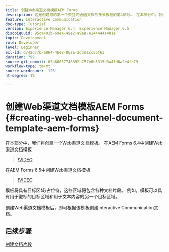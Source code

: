 ```yaml
---
title: 创建Web渠道文档模板AEM Forms
description: 这是创建您的第一个交互式通信文档的多步教程的第4部分。 在本部分中，我们将创建一个Web渠道文档模板。
feature: Interactive Communication
doc-type: Tutorial
version: Experience Manager 6.4, Experience Manager 6.5
discoiquuid: 95ca401b-69ea-49e2-a9ae-e144444e481e
topic: Development
role: Developer
level: Beginner
exl-id: d742d77b-a064-46e8-862a-2d3e1cc56f63
duration: 799
source-git-commit: 03b68057748892c757e0b5315d3a41d0a2e4fc79
workflow-type: tm+mt
source-wordcount: '126'
ht-degree: 1%

---
```


# 创建Web渠道文档模板AEM Forms {#creating-web-channel-document-template-aem-forms}

在本部分中，我们将创建一个Web渠道文档模板。
在AEM Forms 6.4中创建Web渠道文档模板
>[!VIDEO](https://video.tv.adobe.com/v/22342?quality=12&learn=on)

在AEM Forms 6.5中创建Web渠道文档模板
>[!VIDEO](https://video.tv.adobe.com/v/27807?quality=12&learn=on)

模板将具有目标区域/占位符，这些区域将包含各种文档片段。 例如，模板可以具有用于徽标的目标区域和用于文本内容的另一个目标区域。

创建Web渠道文档模板后，即可根据该模板创建Interactive Communication文档。

## 后续步骤

[创建文档片段](./partfive.md)
